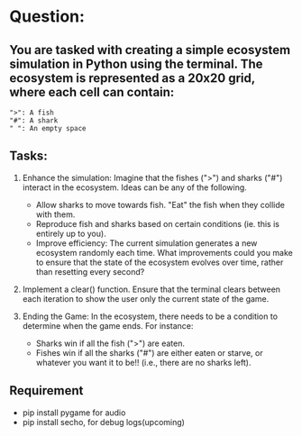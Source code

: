 # Question:
## You are tasked with creating a simple ecosystem simulation in Python using the terminal. The ecosystem is represented as a 20x20 grid, where each cell can contain:

    ">": A fish
    "#": A shark
    " ": An empty space


## Tasks:

1. Enhance the simulation: Imagine that the fishes (">") and sharks ("#") interact in the ecosystem. Ideas can be any of the following.

    - Allow sharks to move towards fish.
"Eat" the fish when they collide with them.
    - Reproduce fish and sharks based on certain conditions (ie. this is entirely up to you).
    - Improve efficiency: The current simulation generates a new ecosystem randomly each time. What improvements could you make to ensure that the state of the ecosystem evolves over time, rather than resetting every second?

2. Implement a clear() function. Ensure that the terminal clears between each iteration to show the user only the current state of the game.

3. Ending the Game: In the ecosystem, there needs to be a condition to determine when the game ends. For instance:
    - Sharks win if all the fish (">") are eaten.
    - Fishes win if all the sharks ("#") are either eaten or starve, or whatever you want it to be!! (i.e., there are no sharks left).


## Requirement
- pip install pygame for audio
- pip install secho, for debug logs(upcoming)
